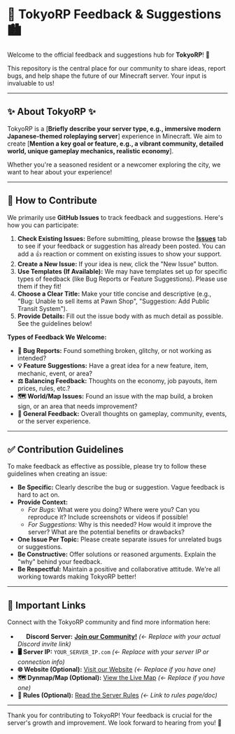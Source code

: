 # 💬 TokyoRP Feedback & Suggestions 🏙️

<!-- Optional: Add a cool banner/logo image here! Centered images look great. -->
<!-- <p align="center">
  <img src="YOUR_BANNER_IMAGE_URL" alt="TokyoRP Banner" width="70%">
</p> -->

Welcome to the official feedback and suggestions hub for **TokyoRP**! 👋

This repository is the central place for our community to share ideas, report bugs, and help shape the future of our Minecraft server. Your input is invaluable to us!

---

## ✨ About TokyoRP ✨

TokyoRP is a [**Briefly describe your server type, e.g., immersive modern Japanese-themed roleplaying server**] experience in Minecraft. We aim to create [**Mention a key goal or feature, e.g., a vibrant community, detailed world, unique gameplay mechanics, realistic economy**].

Whether you're a seasoned resident or a newcomer exploring the city, we want to hear about your experience!

---

## 📝 How to Contribute

We primarily use **GitHub Issues** to track feedback and suggestions. Here's how you can participate:

1.  **Check Existing Issues:** Before submitting, please browse the [**Issues**](https://github.com/YOUR_USERNAME/YOUR_REPOSITORY_NAME/issues) tab to see if your feedback or suggestion has already been posted. You can add a 👍 reaction or comment on existing issues to show your support.
2.  **Create a New Issue:** If your idea is new, click the "New Issue" button.
3.  **Use Templates (If Available):** We may have templates set up for specific types of feedback (like Bug Reports or Feature Suggestions). Please use them if they fit!
4.  **Choose a Clear Title:** Make your title concise and descriptive (e.g., "Bug: Unable to sell items at Pawn Shop", "Suggestion: Add Public Transit System").
5.  **Provide Details:** Fill out the issue body with as much detail as possible. See the guidelines below!

**Types of Feedback We Welcome:**

*   **🐛 Bug Reports:** Found something broken, glitchy, or not working as intended?
*   **💡 Feature Suggestions:** Have a great idea for a new feature, item, mechanic, event, or area?
*   **⚖️ Balancing Feedback:** Thoughts on the economy, job payouts, item prices, rules, etc.?
*   **🗺️ World/Map Issues:** Found an issue with the map build, a broken sign, or an area that needs improvement?
*   **🤔 General Feedback:** Overall thoughts on gameplay, community, events, or the server experience.

---

## ✅ Contribution Guidelines

To make feedback as effective as possible, please try to follow these guidelines when creating an issue:

*   **Be Specific:** Clearly describe the bug or suggestion. Vague feedback is hard to act on.
*   **Provide Context:**
    *   *For Bugs:* What were you doing? Where were you? Can you reproduce it? Include screenshots or videos if possible!
    *   *For Suggestions:* Why is this needed? How would it improve the server? What are the potential benefits or drawbacks?
*   **One Issue Per Topic:** Please create separate issues for unrelated bugs or suggestions.
*   **Be Constructive:** Offer solutions or reasoned arguments. Explain the "why" behind your feedback.
*   **Be Respectful:** Maintain a positive and collaborative attitude. We're all working towards making TokyoRP better!

---

## 🔗 Important Links

Connect with the TokyoRP community and find more information here:

*   **<img src="https://assets-global.website-files.com/6257adef93867e50d84d30e2/636e0a6a49cf127bf92de1e2_icon_clyde_blurple_RGB.png" width="16"/> Discord Server:** [**Join our Community!**](https://discord.gg/FRjnNeUg) *(<- Replace with your actual Discord invite link)*
*   **🖥️ Server IP:** `YOUR_SERVER_IP.com` *(<- Replace with your server IP or connection info)*
*   **🌐 Website (Optional):** [Visit our Website](YOUR_WEBSITE_LINK) *(<- Replace if you have one)*
*   **🗺️ Dynmap/Map (Optional):** [View the Live Map](YOUR_MAP_LINK) *(<- Replace if you have one)*
*   **📜 Rules (Optional):** [Read the Server Rules](https://discord.com/channels/1237025322655027200/1237027073995046985) *(<- Link to rules page/doc)*

---

Thank you for contributing to TokyoRP! Your feedback is crucial for the server's growth and improvement. We look forward to hearing from you! 🎉
